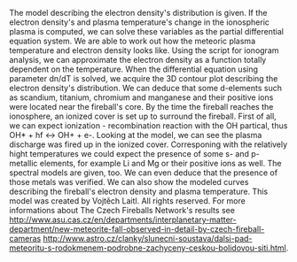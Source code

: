 The model describing the electron density's distribution is given.
If the electron density's and plasma temperature's change in the ionospheric plasma is computed, we can solve these variables as the partial differential equation system.
We are able to work out how the meteoric plasma temperature and electron density looks like. Using the script for ionogram analysis, we can approximate the electron density as a function totally dependent on the temperature.
When the differential equation using parameter dn/dT is solved, we acquire the 3D contour plot describing the electron density's distribution.
We can deduce that some d-elements such as scandium, titanium, chromium and manganese and their positive ions were located near the fireball's core. By the time the fireball reaches the ionosphere, an ionized cover is set up to surround the fireball.
First of all, we can expect ionization - recombination reaction with the OH partical, thus OH* + hf <-> OH+ + e-. Looking at the model, we can see the plasma discharge was fired up in the ionized cover.
Corresponing with the relatively hight temperatures we could expect the presence of some s- and p- metallic elements, for example Li and Mg or their positive ions as well.
The spectral models are given, too. We can even deduce that the presence of those metals was verified.
We can also show the modeled curves describing the fireball's electron density and plasma temperature.
This model was created by Vojtěch Laitl. All rights reserved.
For more informations about The Czech Fireballs Network's results see
http://www.asu.cas.cz/en/departments/interplanetary-matter-department/new-meteorite-fall-observed-in-detail-by-czech-fireball-cameras
http://www.astro.cz/clanky/slunecni-soustava/dalsi-pad-meteoritu-s-rodokmenem-podrobne-zachyceny-ceskou-bolidovou-siti.html.
